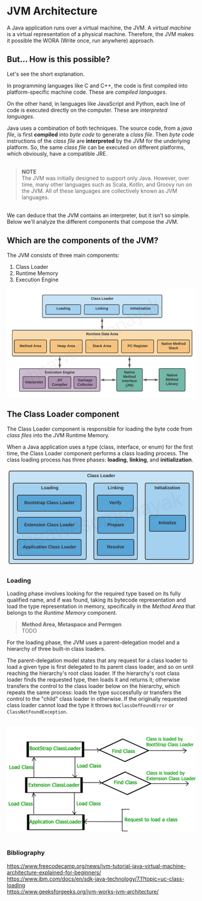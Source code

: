 # JVM Architecture

A Java application runs over a virtual machine, the JVM. A *virtual machine* is a virtual representation of a physical
machine. Therefore, the JVM makes it possible the WORA (Write once, run anywhere) approach.  

## But... How is this possible?

Let's see the short explanation.

In programming languages like C and C++, the code is first compiled into platform-specific machine code. These are
*compiled languages*.

On the other hand, in languages like JavaScript and Python, each line of code is executed directly on the computer.
These are *interpreted languages*.

Java uses a combination of both techniques. The source code, from a *java file*, is first **compiled** into *byte code*
to generate a *class file*. Then *byte code* instructions of the *class file* are **interpreted** by the JVM for the
underlying platform. So, the same *class file* can be executed on different platforms, which obviously, have a
compatible JRE.  
<br>

> **NOTE**  
> The JVM was initially designed to support only Java. However, over time, many other languages such as Scala, Kotlin,
> and Groovy run on the JVM. All of these languages are collectively known as JVM languages.

<br>
We can deduce that the JVM contains an interpreter, but it isn't so simple. Below we'll analyze the different
components that compose the JVM.

## Which are the components of the JVM?

The JVM consists of three main components:

1. Class Loader
2. Runtime Memory
2. Execution Engine

![jvm-architecture.png](./img/jvm-architecture.png)

## The Class Loader component
The Class Loader component is responsible for loading the byte code from *class files* into the JVM Runtime Memory. 

When a Java application uses a type (class, interface, or enum) for the first time, the Class Loader component 
performs a class loading process. The class loading process has three phases: **loading**, **linking**, and 
**initialization**.

![img.png](./img/class-loader-component.png)

### Loading  
Loading phase involves looking for the required type based on its fully qualified name, and if was found,
taking its bytecode representation and load the type representation in memory, specifically in the *Method Area* that
belongs to the *Runtime Memory* component.
  
> **Method Area, Metaspace and Permgen**  
> TODO
  
For the loading phase, the JVM uses a parent-delegation model and a hierarchy of three built-in class loaders.  

The parent-delegation model states that any request for a class loader to load a given type is first delegated to
its parent class loader, and so on until reaching the hierarchy's root class loader. If the hierarchy's root class
loader finds the requested type, then loads it and returns it; otherwise transfers the control to the class loader
below on the hierarchy, which repeats the same process: loads the type successfully or transfers the control to the
"child" class loader in otherwise. If the originally requested class loader cannot load the type it throws 
`NoClassDefFoundError` or `ClassNotFoundException`.  
<br>
  
![class-loader-parent-delegation-model.png](./img/class-loader-parent-delegation-model.png)  
<br>

### Bibliography  
https://www.freecodecamp.org/news/jvm-tutorial-java-virtual-machine-architecture-explained-for-beginners/  
https://www.ibm.com/docs/en/sdk-java-technology/7.1?topic=uc-class-loading  
https://www.geeksforgeeks.org/jvm-works-jvm-architecture/  
